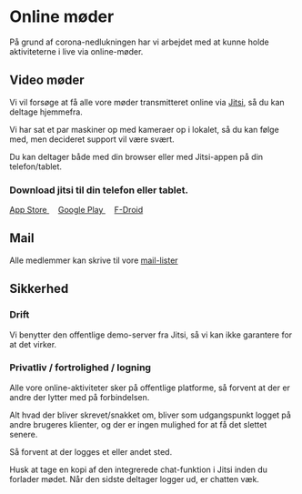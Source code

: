 # Online møder
På grund af corona-nedlukningen har vi arbejdet med at kunne holde aktiviteterne i live via online-møder.





## Video møder
Vi vil forsøge at få alle vore møder transmitteret online via [Jitsi](https://meet.jit.si/AlsLUG), så du kan deltage hjemmefra.

Vi har sat et par maskiner op med kameraer op i lokalet, så du kan følge med, men decideret support vil være svært.

Du kan deltager både med din browser eller med Jitsi-appen på din telefon/tablet.





### Download jitsi til din telefon eller tablet.

[App Store   ](https://apps.apple.com/us/app/jitsi-meet/id1165103905)         <i class="fab fa-app-store-ios"></i>
&nbsp; &nbsp;
[Google Play ](https://play.google.com/store/apps/details?id=org.jitsi.meet)  <i class="fab fa-google-play"></i>
&nbsp; &nbsp;
[F-Droid ](https://f-droid.org/en/packages/org.jitsi.meet/)                   





## Mail
Alle medlemmer kan skrive til vore [mail-lister](https://www.alslug.dk/medlemskab/indmeldelse.html)




## Sikkerhed
### Drift
Vi benytter den offentlige demo-server fra Jitsi, så vi kan ikke garantere for at det virker.

### Privatliv / fortrolighed / logning
Alle vore online-aktiviteter sker på offentlige platforme, så forvent at der er andre der lytter med på forbindelsen.

Alt hvad der bliver skrevet/snakket om, bliver som udgangspunkt logget på andre brugeres klienter, og der er ingen mulighed for at få det slettet senere.

Så forvent at der logges et eller andet sted.

Husk at tage en kopi af den integrerede chat-funktion i Jitsi inden du forlader mødet. Når den sidste deltager logger ud, er chatten væk.
